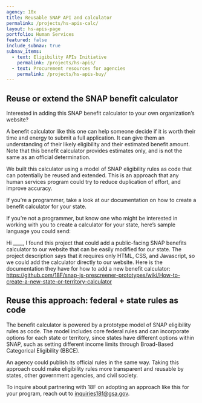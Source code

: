 ```yaml
---
agency: 10x
title: Reusable SNAP API and calculator
permalink: /projects/hs-apis-calc/
layout: hs-apis-page
portfolio: Human Services
featured: false
include_subnav: true
subnav_items:
  - text: Eligibility APIs Initiative
    permalink: /projects/hs-apis/
  - text: Procurement resources for agencies
    permalink: /projects/hs-apis-buy/
---
```


## Reuse or extend the SNAP benefit calculator

Interested in adding this SNAP benefit calculator to your own organization’s website?

A benefit calculator like this one can help someone decide if it is worth their time and energy to submit a full application. It can give them an understanding of their likely eligibility and their estimated benefit amount. Note that this benefit calculator provides estimates only, and is not the same as an official determination.

We built this calculator using a model of SNAP eligibility rules as code that can potentially be reused and extended. This is an approach that any human services program could try to reduce duplication of effort, and improve accuracy.

If you’re a programmer, take a look at our documentation on how to create a benefit calculator for your state.

If you’re not a programmer, but know one who might be interested in working with you to create a calculator for your state, here’s sample language you could send:

Hi ____,
I found this project that could add a public-facing SNAP benefits calculator to our website that can be easily modified for our state.
The project description says that it requires only HTML, CSS, and Javascript, so we could add the calculator directly to our website. Here is the documentation they have for how to add a new benefit calculator:
https://github.com/18F/snap-js-prescreener-prototypes/wiki/How-to-create-a-new-state-or-territory-calculator

## Reuse this approach: federal + state rules as code

The benefit calculator is powered by a prototype model of SNAP eligibility rules as code. The model includes core federal rules and can incorporate options for each state or territory, since states have different options within SNAP, such as setting different income limits through Broad-Based Categorical Eligibility (BBCE).

An agency could publish its official rules in the same way. Taking this approach could make eligibility rules more transparent and reusable by states, other government agencies, and civil society.

To inquire about partnering with 18F on adopting an approach like this for your program, reach out to inquiries18f@gsa.gov.

